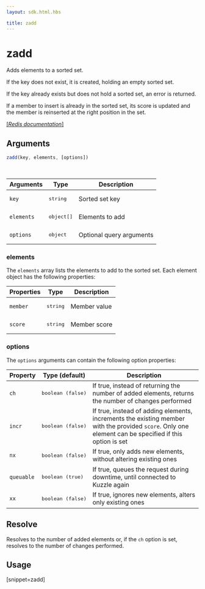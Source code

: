 ```yaml
---
layout: sdk.html.hbs

title: zadd
---
```


# zadd

Adds elements to a sorted set. 

If the key does not exist, it is created, holding an empty sorted set. 

If the key already exists but does not hold a sorted set, an error is returned.

If a member to insert is already in the sorted set, its score is updated and the member is reinserted at the right position in the set.

[[_Redis documentation_]](https://redis.io/commands/zadd)

## Arguments

```js
zadd(key, elements, [options])
```

<br/>

| Arguments    | Type    | Description |
|--------------|---------|-------------|
| `key` | <pre>string</pre> | Sorted set key |
| `elements` | <pre>object[]</pre> | Elements to add |
| ``options`` | <pre>object</pre> | Optional query arguments |

### elements

The `elements` array lists the elements to add to the sorted set. Each element object has the following properties:

| Properties    | Type    | Description |
|--------------|---------|-------------|
| `member` | <pre>string</pre> | Member value |
| `score` | <pre>string</pre> | Member score |

### options

The `options` arguments can contain the following option properties:

| Property   | Type (default)   | Description                       |
| ---------- | ------- | --------------------------------- |
| `ch` | <pre>boolean (false)</pre> | If true, instead of returning the number of added elements, returns the number of changes performed |
| `incr` | <pre>boolean (false)</pre> | If true, instead of adding elements, increments the existing member with the provided `score`. Only one element can be specified if this option is set |
| `nx` | <pre>boolean (false)</pre> | If true, only adds new elements, without altering existing ones |
| `queuable` | <pre>boolean (true)</pre> | If true, queues the request during downtime, until connected to Kuzzle again |
| `xx` | <pre>boolean (false)</pre> | If true, ignores new elements, alters only existing ones |

## Resolve

Resolves to the number of added elements or, if the `ch` option is set, resolves to the number of changes performed.

## Usage

[snippet=zadd]

